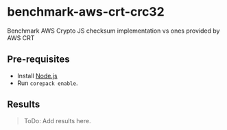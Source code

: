 # benchmark-aws-crt-crc32

Benchmark AWS Crypto JS checksum implementation vs ones provided by AWS CRT

## Pre-requisites

- Install [Node.js](https://nodejs.org/)
- Run `corepack enable`.

## Results

> ToDo: Add results here.
